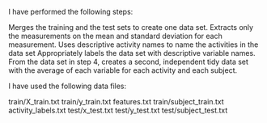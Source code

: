 I have performed the following steps:

Merges the training and the test sets to create one data set.
Extracts only the measurements on the mean and standard deviation for each measurement.
Uses descriptive activity names to name the activities in the data set
Appropriately labels the data set with descriptive variable names.
From the data set in step 4, creates a second, independent tidy data set with the average of each variable for each activity and each subject.

I have used the following data files:

train/X_train.txt
train/y_train.txt
features.txt
train/subject_train.txt
activity_labels.txt
test/x_test.txt
test/y_test.txt
test/subject_test.txt
